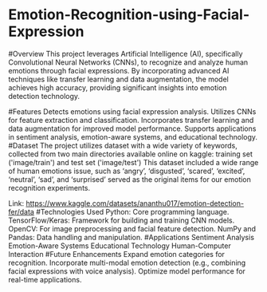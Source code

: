 # Emotion-Recognition-using-Facial-Expression
#Overview
This project leverages Artificial Intelligence (AI), specifically Convolutional Neural Networks (CNNs), to recognize and analyze human emotions through facial expressions. By incorporating advanced AI techniques like transfer learning and data augmentation, the model achieves high accuracy, providing significant insights into emotion detection technology.

#Features
Detects emotions using facial expression analysis.
Utilizes CNNs for feature extraction and classification.
Incorporates transfer learning and data augmentation for improved model performance.
Supports applications in sentiment analysis, emotion-aware systems, and educational technology.
#Dataset
The project utilizes dataset with a wide variety of keywords, collected from two main directories available online on kaggle: training set ('image/train') and test set ('image/test') This dataset included a wide range of human emotions issue, such as ‘angry’, ‘disgusted’, ‘scared’, ‘excited’, ‘neutral’, ‘sad’, and ‘surprised’ served as the original items for our emotion recognition experiments.

Link: https://www.kaggle.com/datasets/ananthu017/emotion-detection-fer/data
#Technologies Used
Python: Core programming language.
TensorFlow/Keras: Framework for building and training CNN models.
OpenCV: For image preprocessing and facial feature detection.
NumPy and Pandas: Data handling and manipulation.
#Applications
Sentiment Analysis
Emotion-Aware Systems
Educational Technology
Human-Computer Interaction
#Future Enhancements
Expand emotion categories for recognition.
Incorporate multi-modal emotion detection (e.g., combining facial expressions with voice analysis).
Optimize model performance for real-time applications.
